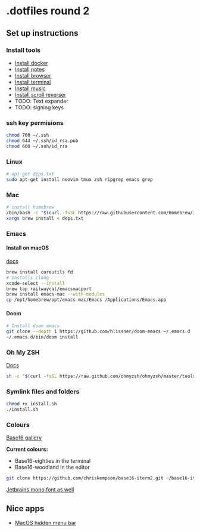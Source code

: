 # .dotfiles round 2

## Set up instructions

### Install tools

- [Install docker](https://docs.docker.com/engine/install/)
- [Install notes](https://apps.apple.com/gb/app/bear-markdown-notes/id1091189122?mt=12)
- [Install browser](https://arc.net)
- [Install terminal](https://iterm2.com/downloads.html)
- [Install music](https://www.spotify.com/de-en/download/other/)
- [Install scroll reverser](https://pilotmoon.com/scrollreverser/)
- TODO: Text expander
- TODO: signing keys


### ssh key permisions

``` bash
chmod 700 ~/.ssh
chmod 644 ~/.ssh/id_rsa.pub
chmod 600 ~/.ssh/id_rsa
```


### Linux
```bash
# apt-get deps.txt
sudo apt-get install neovim tmux zsh ripgrep emacs grep
```

### Mac
```bash
# install homebrew
/bin/bash -c "$(curl -fsSL https://raw.githubusercontent.com/Homebrew/install/HEAD/install.sh)"
xargs brew install < deps.txt
```

### Emacs
#### Install on macOS
[docs](https://github.com/hlissner/doom-emacs/blob/develop/docs/getting_started.org#on-macos)

```bash
brew install coreutils fd
# Installs clang
xcode-select --install
brew tap railwaycat/emacsmacport
brew install emacs-mac --with-modules
cp /opt/homebrew/opt/emacs-mac/Emacs /Applications/Emacs.app
```

#### Doom 
```bash
# Install doom emacs
git clone --depth 1 https://github.com/hlissner/doom-emacs ~/.emacs.d
~/.emacs.d/bin/doom install
```


### Oh My ZSH
[Docs](https://ohmyz.sh/#install)

``` bash
sh -c "$(curl -fsSL https://raw.github.com/ohmyzsh/ohmyzsh/master/tools/install.sh)"
```

### Symlink files and folders

```bash
chmod +x install.sh
./install.sh
```

### Colours
[Base16 gallery](https://tinted-theming.github.io/base16-emacs/)

**Current colours:**
- Base16-eighties in the terminal
- Base16-woodland in the editor


``` bash
git clone https://github.com/chriskempson/base16-iterm2.git ~/base16-iterm2
```

[Jetbrains mono font as well](https://www.jetbrains.com/lp/mono/)


## Nice apps
* [MacOS hidden menu bar](https://github.com/dwarvesf/hidden)
